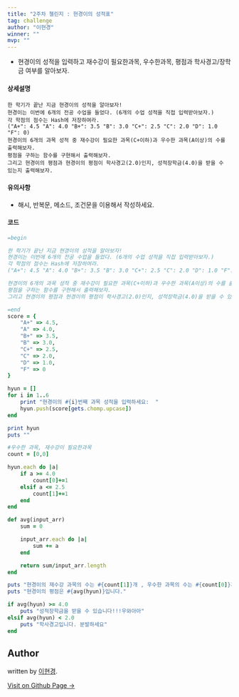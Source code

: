 ```yaml
---
title: "2주차 첼린지 : 현경이의 성적표"
tag: challenge
author: "이현경"
winner: ""
mvp: ""
---
```


* 현경이의 성적을 입력하고 재수강이 필요한과목, 우수한과목, 평점과 학사경고/장학금 여부를 알아보자.

#### 상세설명

```
한 학기가 끝난 지금 현경이의 성적을 알아보자!
현경이는 이번에 6개의 전공 수업을 들었다. (6개의 수업 성적을 직접 입력받아보자.)
각 학점의 점수는 Hash에 저장하여라.
("A+": 4.5 "A": 4.0 "B+": 3.5 "B": 3.0 "C+": 2.5 "C": 2.0 "D": 1.0 "F": 0)
현경이의 6개의 과목 성적 중 재수강이 필요한 과목(C+이하)과 우수한 과목(A이상)의 수를 출력해보자.
평점을 구하는 함수를 구현해서 출력해보자.
그리고 현경이의 평점과 현경이의 평점이 학사경고(2.0)인지, 성적장학금(4.0)을 받을 수 있는지 출력해보자.
```
#### 유의사항
- 해시, 반복문, 메소드, 조건문을 이용해서 작성하세요.

#### 코드

```rb
=begin

한 학기가 끝난 지금 현경이의 성적을 알아보자!
현경이는 이번에 6개의 전공 수업을 들었다. (6개의 수업 성적을 직접 입력받아보자.)
각 학점의 점수는 Hash에 저장하여라.
("A+": 4.5 "A": 4.0 "B+": 3.5 "B": 3.0 "C+": 2.5 "C": 2.0 "D": 1.0 "F": 0)

현경이의 6개의 과목 성적 중 재수강이 필요한 과목(C+이하)과 우수한 과목(A이상)의 수를 출력해보자.
평점을 구하는 함수를 구현해서 출력해보자.
그리고 현경이의 평점과 현경이의 평점이 학사경고(2.0)인지, 성적장학금(4.0)을 받을 수 있는지 출력해보자.

=end
score = {
	"A+" => 4.5,
	"A" => 4.0,
	"B+" => 3.5,
	"B" => 3.0,
	"C+" => 2.5,
	"C" => 2.0,
	"D" => 1.0,
	"F" => 0
}

hyun = []
for i in 1..6
	print "현경이의 #{i}번째 과목 성적을 입력하세요:  "
	hyun.push(score[gets.chomp.upcase])
end

print hyun
puts ""

#우수한 과목, 재수강이 필요한과목
count = [0,0]

hyun.each do |a|
	if a >= 4.0
		count[0]+=1
	elsif a <= 2.5
		count[1]+=1
	end
end

def avg(input_arr)
	sum = 0

	input_arr.each do |a|
		sum += a
	end

	return sum/input_arr.length
end

puts "현경이의 재수강 과목의 수는 #{count[1]}개 , 우수한 과목의 수는 #{count[0]}개 입니다."
puts "현경이의 평점은 #{avg(hyun)}입니다."

if avg(hyun) >= 4.0
	puts "성적장학금을 받을 수 있습니다!!!우와아아"
elsif avg(hyun) < 2.0
	puts "학사경고입니다. 분발하세요"
end
```

## Author

written by [이현경](https://hyunkyung12.github.io).

<a href="https://hyunkyung12.github.io" target="_blank" class="btn btn-black"><i class="fa fa-github fa-lg"></i> Visit on Github Page &rarr;</a>
